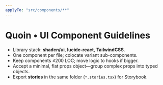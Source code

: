 ```yaml
---
applyTo: "src/components/**"
---
```

# Quoin • UI Component Guidelines

- Library stack: **shadcn/ui**, **lucide-react**, **TailwindCSS**.  
- One component per file; colocate variant sub-components.  
- Keep components ≤200 LOC; move logic to hooks if bigger.  
- Accept a minimal, flat props object—group complex props into typed objects.  
- Export **stories** in the same folder (`*.stories.tsx`) for Storybook.  

